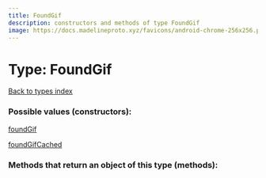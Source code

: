 ```yaml
---
title: FoundGif
description: constructors and methods of type FoundGif
image: https://docs.madelineproto.xyz/favicons/android-chrome-256x256.png
---
```

# Type: FoundGif  
[Back to types index](index.md)



### Possible values (constructors):

[foundGif](../constructors/foundGif.md)  

[foundGifCached](../constructors/foundGifCached.md)  



### Methods that return an object of this type (methods):



